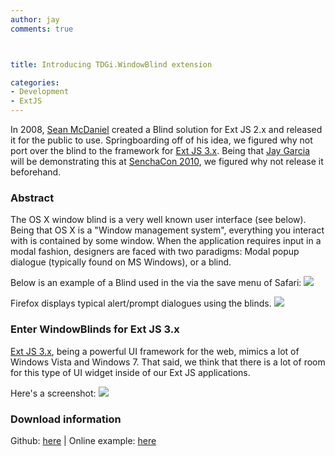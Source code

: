 ```yaml
---
author: jay
comments: true



title: Introducing TDGi.WindowBlind extension

categories:
- Development
- ExtJS
---
```


In 2008, [Sean McDaniel](http://mcdconsultingllc.com/blinds) created a Blind solution for Ext JS 2.x and released it for the public to use.  Springboarding off of his idea, we figured why not port over the blind to the framework for [Ext JS 3.x](http://sencha.com/products/extjs).  Being that [Jay Garcia](http://www.linkedin.com/in/tdginnovations) will be demonstrating this at [SenchaCon 2010](http://sencha.com/conference), we figured why not release it beforehand.





###  Abstract 





The OS X window blind is a very well known user interface (see below).  Being that OS X is a "Window management system", everything you interact with is contained by some window.  When the application requires input in a modal fashion, designers are faced with two paradigms: Modal popup dialogue (typically found on MS Windows), or a blind.
  
  






Below is an example of a Blind used in the via the save menu of Safari:
![](http://moduscreate.com/img/screencasts/2010-11-11_1431.png)





Firefox displays typical alert/prompt dialogues using the blinds.
![](http://moduscreate.com/img/screencasts/2010-11-11_1456.png)





### Enter WindowBlinds for Ext JS 3.x 





[Ext JS 3.x](http://sencha.com/products/extjs), being a powerful UI framework for the web, mimics a lot of Windows Vista and Windows 7.  That said, we think that there is a lot of room for this type of UI widget inside of our Ext JS applications.





Here's a screenshot:
![](http://moduscreate.com/img/screencasts/2010-11-11_1519.png)





### Download information





Github: [here](https://github.com/tdgi/Ext.ux.TDGi.WindowBlind) | Online example: [here](http://moduscreate.com/js/examples/ext3/extensions/windowblind/)



